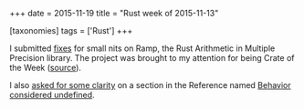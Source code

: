 +++
date = 2015-11-19
title = "Rust week of 2015-11-13"

[taxonomies]
tags = ['Rust']
+++

I submitted [fixes] for small nits on Ramp, the Rust Arithmetic in
Multiple Precision library. The project was brought to my attention for
being Crate of the Week ([source]).

I also [asked for some clarity] on a section in the Reference named
[Behavior considered undefined].

  [fixes]: https://github.com/Aatch/ramp/pull/57
  [source]: http://this-week-in-rust.org/blog/2015/11/09/this-week-in-rust-104
  [asked for some clarity]: https://github.com/rust-lang/rust/issues/29936
  [Behavior considered undefined]: https://doc.rust-lang.org/reference.html#behavior-considered-undefined
